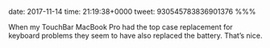 date: 2017-11-14
time: 21:19:38+0000
tweet: 930545783836901376
%%%

When my TouchBar MacBook Pro had the top case replacement for keyboard problems they seem to have also replaced the battery. That’s nice.
